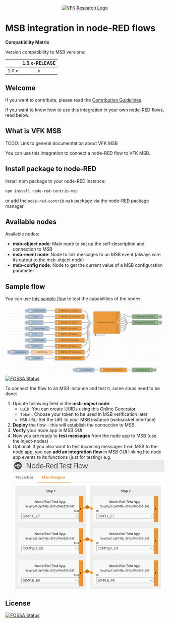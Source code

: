 <p align="center">
  <a href="https://research.virtualfortknox.de" target="_blank" rel="noopener noreferrer">
    <img src="https://research.virtualfortknox.de/static/cms/img/vfk_research_logo.png" alt="VFK Research Logo" height="70" >
  </a>
</p>

# MSB integration in node-RED flows

**Compatibility Matrix**

Version compatibility to MSB versions:

| | **1.5.x-RELEASE** |
|---|:---:|
| 1.0.x       | x |

## Welcome

If you want to contribute, please read the [Contribution Guidelines](.github/CONTRIBUTING.md).

If you want to know how to use this integration in your own node-RED flows, read below.

## What is VFK MSB

TODO: Link to general documentation about VFK MSB

You can use this integration to connect a node-RED flow to VFK MSB.

## Install package to node-RED

Install npm package to your node-RED instance:

```sh
npm install node-red-contrib-msb
```

or add the ``node-red-contrib-msb`` package via the node-RED package manager.

## Available nodes

Available nodes:
- __msb-object node__: Main node to set up the self-description and connection to MSB
- __msb-event node__: Node to link messages to an MSB event (always wire its output to the msb-object node)
- __msb-config node__: Node to get the current value of a MSB configuration parameter

## Sample flow

You can use [this sample flow](doc/flows/sample-flow.json) to test the capabilities of the nodes:

![Sample node-RED flow](doc/images/sample-node-red-flow.png)
[![FOSSA Status](https://app.fossa.com/api/projects/git%2Bgithub.com%2Fresearch-virtualfortknox%2Fnode-red-contrib-msb.svg?type=shield)](https://app.fossa.com/projects/git%2Bgithub.com%2Fresearch-virtualfortknox%2Fnode-red-contrib-msb?ref=badge_shield)

To connect the flow to an MSB instance and test it, some steps need to be done:
1. Update following field in the __msb-object node__:
    - ``UUID``: You can create UUIDs using this [Online Generator](https://www.uuidgenerator.net/version4).
    - ``Token``: Choose your token to be used in MSB verification later
    - ``MSB-URL``: Set the URL to your MSB instance (websocket interface)
2. __Deploy__ the flow - this will establish the connection to MSB
3. __Verify__ your node app in MSB GUI
4. Now you are ready to __test messages__ from the node app to MSB (use the inject-nodes)
5. Optional: if you also want to test incoming messages from MSB to the node app, 
you can __add an integration flow__ in MSB GUI linking hte node app events to its functions (just for testing) e.g.
![Sample node-RED flow](doc/images/sample-msb-flow.png)


## License
[![FOSSA Status](https://app.fossa.com/api/projects/git%2Bgithub.com%2Fresearch-virtualfortknox%2Fnode-red-contrib-msb.svg?type=large)](https://app.fossa.com/projects/git%2Bgithub.com%2Fresearch-virtualfortknox%2Fnode-red-contrib-msb?ref=badge_large)